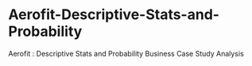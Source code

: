 # Aerofit-Descriptive-Stats-and-Probability
Aerofit : Descriptive Stats  and Probability Business Case Study Analysis
